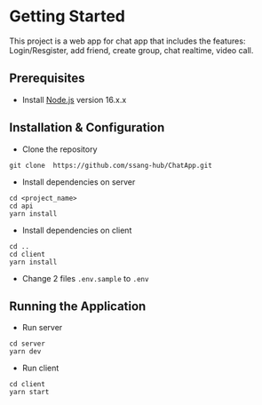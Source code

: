 # Getting Started

This project is a web app for chat app that includes the features: Login/Resgister, add friend, create group, chat realtime, video call.

## Prerequisites

- Install [Node.js](https://nodejs.org/en/) version 16.x.x

## Installation & Configuration

- Clone the repository

```
git clone  https://github.com/ssang-hub/ChatApp.git 
```

- Install dependencies on server

```
cd <project_name>
cd api
yarn install
```

- Install dependencies on client

```
cd ..
cd client
yarn install
```

- Change 2  files `.env.sample` to `.env`

## Running the Application

- Run server

```
cd server
yarn dev
```

- Run client

```
cd client
yarn start
```
